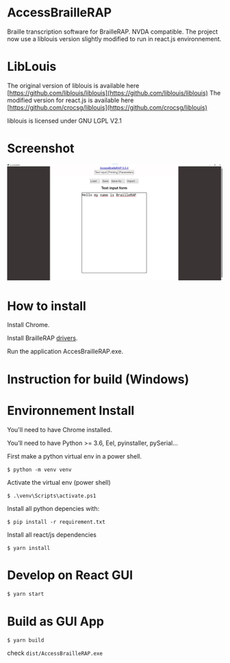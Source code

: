 # AccessBrailleRAP
Braille transcription software for BrailleRAP. NVDA compatible.
The project now use a liblouis version slightly modified to run in react.js environnement.

LibLouis
========
The original version of liblouis is available here [https://github.com/liblouis/liblouis](https://github.com/liblouis/liblouis)
The modified version for react.js is available here [https://github.com/crocsg/liblouis](https://github.com/crocsg/liblouis)

liblouis is licensed under GNU LGPL V2.1



# Screenshot

![](./screenshot.jpg)

# How to install
Install Chrome.

Install BrailleRAP [drivers](https://braillerap.readthedocs.io/fr/latest/drivers_mks.html).

Run the application AccesBrailleRAP.exe.


# Instruction for build (Windows)

Environnement Install
=====================

You'll need to have Chrome  installed.

You’ll need to have Python >= 3.6, Eel, pyinstaller, pySerial...


First make a python virtual env in a power shell.
```
$ python -m venv venv 
```

Activate the virtual env (power shell)
```
$ .\venv\Scripts\activate.ps1  
```

Install all python depencies with:
```
$ pip install -r requirement.txt 
```

Install all react/js dependencies
```
$ yarn install
```

Develop on React GUI
====================

```
$ yarn start
```

Build as GUI App
================

```
$ yarn build
```

check `dist/AccessBrailleRAP.exe`



